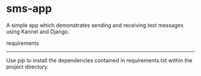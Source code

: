 sms-app
=======

A simple app which demonstrates sending and receiving text messages using Kannel and Django.

requirements
************

Use pip to install the dependencies contained in requirements.txt within the project directory.
